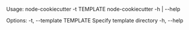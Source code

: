 Usage:
    node-cookiecutter -t TEMPLATE
    node-cookiecutter -h | --help 

Options:
    -t, --template TEMPLATE     Specify template directory
    -h, --help
